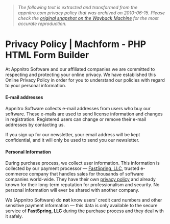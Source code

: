 > *The following text is extracted and transformed from the appnitro.com privacy policy that was archived on 2010-06-15. Please check the [original snapshot on the Wayback Machine](https://web.archive.org/web/20100615043649id_/http%3A//www.appnitro.com/privacy_policy) for the most accurate reproduction.*

# Privacy Policy | Machform - PHP HTML Form Builder

At Appnitro Software and our affiliated companies we are committed to respecting and protecting your online privacy. We have established this Online Privacy Policy in order for you to understand our policies with regard to your personal information.

#### E-mail addresses

Appnitro Software collects e-mail addresses from users who buy our software. These e-mails are used to send license information and changes in registration. Registered users can change or remove their e-mail addresses by contacting us. 

If you sign up for our newsletter, your email address will be kept confidential, and it will only be used to send you our newsletter.

#### Personal Information

During purchase process, we collect user information. This information is collected by our payment processor — [FastSpring, LLC](http://www.fastspring.com/), trusted e-commerce company that handles sales for thousands of software companies world-wide. They have their own [privacy policy](http://www.fastspring.com/privacy.php) and already known for their long-term reputation for professionalism and security. No personal information will ever be shared with another company.

We (Appnitro Software) do **not** know users' credit card numbers and other sensitive payment information — this data is only available to the secure service of **FastSpring, LLC** during the purchase process and they deal with it safely.
